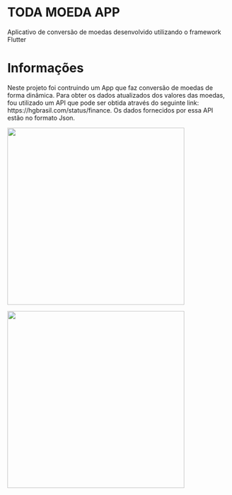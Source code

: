  # TODA MOEDA APP

<p> Aplicativo de conversão de moedas desenvolvido utilizando o framework Flutter</p>

<h1> Informações </h1>


<p> Neste projeto foi contruindo um App que faz conversão de moedas de forma dinâmica. Para obter os dados atualizados dos valores das moedas, fou utilizado um API que pode ser obtida através do seguinte link: <a href= ' https://hgbrasil.com/status/finance' ></a> https://hgbrasil.com/status/finance. Os dados fornecidos por essa API estão no formato Json. </p>
 
 <p float="left">
  <img src="https://user-images.githubusercontent.com/65368831/95039408-ff26c200-06a6-11eb-81da-352a977be0a4.gif" width="400" />
 </p>
 <p>
  <img src="https://user-images.githubusercontent.com/65368831/95039411-0221b280-06a7-11eb-8568-60849cd3f0f4.jpeg" width="400" /> 
</p>
